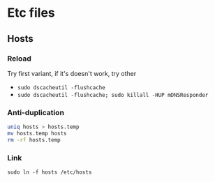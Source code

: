 # Etc files

## Hosts

### Reload

Try first variant, if it's doesn't work, try other

- `sudo dscacheutil -flushcache`
- `sudo dscacheutil -flushcache; sudo killall -HUP mDNSResponder`

### Anti-duplication

```bash
uniq hosts > hosts.temp
mv hosts.temp hosts
rm -rf hosts.temp
```

### Link

`sudo ln -f hosts /etc/hosts`
